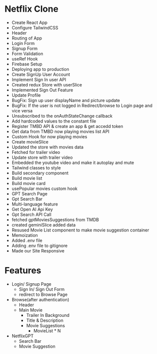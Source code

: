 # Netflix Clone

- Create React App
- Configure TailwindCSS
- Header
- Routing of App
- Login Form
- Signup Form
- Form Validation
- useRef Hook
- Firebase Setup
- Deploying app to production
- Create SignUp User Account
- Implement Sign In user API
- Created redux Store with userSlice
- Implemented Sign Out Feature
- Update Profile
- BugFix: Sign up user displayName and picture update
- BugFix: If the user is not logged in Redirect/browse to Login page and vice versa
- Unsubscribed to the onAuthStateChange callback
- Add hardcoded values to the constant file
- Register TMBD API & create an app & get accedd token
- Get data from TMBD now playing movies list API
- Custom Hook for now playing movies
- Create movieSlice
- Updated the store with movies data
- Fetched for trailer video
- Update store with trailer video
- Embedded the youtube video and make it autoplay and mute
- Tailwind classes to style
- Build secondary component
- Build movie list
- Build movie card
- usePopular movies custom hook
- GPT Search Page
- Gpt Search Bar
- Multi-language feature
- Get Open AI Api Key
- Gpt Search API Call
- fetched gptMoviesSuggestions from TMDB
- created geminiSlice added data
- Resused Movie List component to make movie suggestion container
- Memoization
- Added .env file
- Adding .env file to gitignore
- Made our Site Responsive

# Features

- Login/ Signup Page
  - Sign In/ Sign Out Form
  - redirect to Browse Page
- Browse(after authentication)
  - Header
  - Main Movie
    - Trailer In Background
    - Title & Description
    - Movie Suggestions
      - MovieList \* N
- NetflixGPT
  - Search Bar
  - Movie Suggestion
